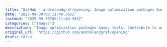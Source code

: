```yaml
---
title: "GitHub - andrelandgraf/openimg: Image optimization packages &amp; tools"
date: "2025-09-30T00:11:40.365Z"
lastmod: "2025-09-30T00:11:40.365Z"
categories: ["Images"]
description: "Image optimization packages &amp; tools. Contribute to andrelandgraf/openimg development by creating an account on GitHub."
original_url: "https://github.com/andrelandgraf/openimg"
draft: false
---
```


